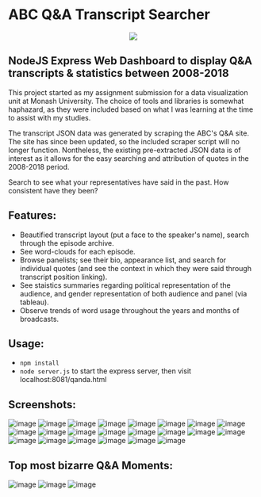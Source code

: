 # ABC Q&A Transcript Searcher
<div style="width: 100%; text-align: center">
    <img src="preview_images/qanda_logo.png">
</div>

## NodeJS Express Web Dashboard to display Q&A transcripts & statistics between 2008-2018

This project started as my assignment submission for a data visualization unit at Monash University. The choice of tools and libraries is somewhat haphazard, as they were included based on what I was learning at the time to assist with my studies.

The transcript JSON data was generated by scraping the ABC's Q&A site. The site has since been updated, so the included scraper script will no longer function. Nontheless, the existing pre-extracted JSON data is of interest as it allows for the easy searching and attribution of quotes in the 2008-2018 period. 

Search to see what your representatives have said in the past. How consistent have they been?

## Features:

- Beautified transcript layout (put a face to the speaker's name), search through the episode archive.
- See word-clouds for each episode. 
- Browse panelists; see their bio, appearance list, and search for individual quotes (and see the context in which they were said through transcript position linking).
- See staistics summaries regarding political representation of the audience, and gender representation of both audience and panel (via tableau).
- Observe trends of word usage throughout the years and months of broadcasts.

## Usage:
- ```npm install```
- ```node server.js``` to start the express server, then visit localhost:8081/qanda.html

## Screenshots:

![image](preview_images/episodes.png)
![image](preview_images/episode_wordcloud_2.png)
![image](preview_images/episode_wordcloud_3.png)
![image](preview_images/episode_wordcloud_1.png)
![image](preview_images/episode_transcript_1.png)
![image](preview_images/episode_transcript_2.png)
![image](preview_images/episode_transcript_3.png)
![image](preview_images/episode_transcript_4.png)
![image](preview_images/panelists.png)
![image](preview_images/panelist_bio.png)
![image](preview_images/panelist_appearances.png)
![image](preview_images/panelist_search_1.png)
![image](preview_images/panelist_search_2.png)
![image](preview_images/panelist_search_3.png)
![image](preview_images/panelist_search_4.png)
![image](preview_images/panelist_search_5.png)
![image](preview_images/statistics_1.png)
![image](preview_images/statistics_2.png)
![image](preview_images/trends_problematic.png)
![image](preview_images/trends_refugee.png)
![image](preview_images/trends_ssm.png)
![image](preview_images/trends_trump.png)

## Top most bizarre Q&A Moments:

![image](preview_images/bizarre_1.png)
![image](preview_images/bizarre_2.png)
![image](preview_images/bizarre_3.png)
